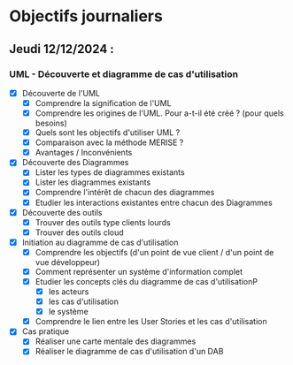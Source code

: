 # Objectifs journaliers

## Jeudi 12/12/2024 :

### UML - Découverte et diagramme de cas d'utilisation

- [x] Découverte de l'UML
  - [x] Comprendre la signification de l'UML
  - [x] Comprendre les origines de l'UML. Pour a-t-il été créé ? (pour quels besoins)
  - [x] Quels sont les objectifs d'utiliser UML ?
  - [x] Comparaison avec la méthode MERISE ?
  - [x] Avantages / Inconvénients

- [x] Découverte des Diagrammes
  - [x] Lister les types de diagrammes existants
  - [x] Lister les diagrammes existants
  - [x] Comprendre l'intérêt de chacun des diagrammes
  - [x] Etudier les interactions existantes entre chacun des Diagrammes

- [x] Découverte des outils
  - [x] Trouver des outils type clients lourds
  - [x] Trouver des outils cloud
  
- [x] Initiation au diagramme de cas d'utilisation
  - [x] Comprendre les objectifs (d'un point de vue client / d'un point de vue développeur)
  - [x] Comment représenter un système d'information complet
  - [x] Etudier les concepts clés du diagramme de cas d'utilisationP
    - [x]  les acteurs
	- [x] les cas d'utilisation
	- [x] le système
  - [x] Comprendre le lien entre les User Stories et les cas d'utilisation
  
- [x] Cas pratique
  - [x] Réaliser une carte mentale des diagrammes
  - [x] Réaliser le diagramme de cas d'utilisation d'un DAB
